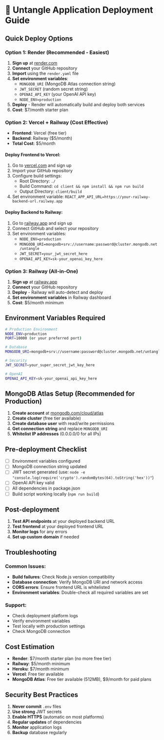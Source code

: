 # 🚀 Untangle Application Deployment Guide

## Quick Deploy Options

### Option 1: Render (Recommended - Easiest)
1. **Sign up** at [render.com](https://render.com)
2. **Connect** your GitHub repository
3. **Import** using the `render.yaml` file
4. **Set environment variables**:
   - `MONGODB_URI` (MongoDB Atlas connection string)
   - `JWT_SECRET` (random secret string)
   - `OPENAI_API_KEY` (your OpenAI API key)
   - `NODE_ENV=production`
5. **Deploy** - Render will automatically build and deploy both services
6. **Cost**: $7/month starter plan

### Option 2: Vercel + Railway (Cost Effective)
- **Frontend**: Vercel (free tier)
- **Backend**: Railway ($5/month)
- **Total Cost**: $5/month

#### Deploy Frontend to Vercel:
1. Go to [vercel.com](https://vercel.com) and sign up
2. Import your GitHub repository
3. Configure build settings:
   - Root Directory: `./`
   - Build Command: `cd client && npm install && npm run build`
   - Output Directory: `client/build`
4. Set environment variable: `REACT_APP_API_URL=https://your-railway-backend-url.railway.app`

#### Deploy Backend to Railway:
1. Go to [railway.app](https://railway.app) and sign up
2. Connect GitHub and select your repository
3. Set environment variables:
   - `NODE_ENV=production`
   - `MONGODB_URI=mongodb+srv://username:password@cluster.mongodb.net/untangle`
   - `JWT_SECRET=your_jwt_secret_here`
   - `OPENAI_API_KEY=sk-your_openai_key_here`

### Option 3: Railway (All-in-One)
1. **Sign up** at [railway.app](https://railway.app)
2. **Connect** your GitHub repository
3. **Deploy** - Railway will auto-detect and deploy
4. **Set environment variables** in Railway dashboard
5. **Cost**: $5/month minimum

## Environment Variables Required

```bash
# Production Environment
NODE_ENV=production
PORT=10000 (or your preferred port)

# Database
MONGODB_URI=mongodb+srv://username:password@cluster.mongodb.net/untangle

# Security
JWT_SECRET=your_super_secret_jwt_key_here

# OpenAI
OPENAI_API_KEY=sk-your_openai_api_key_here
```

## MongoDB Atlas Setup (Recommended for Production)

1. **Create account** at [mongodb.com/cloud/atlas](https://mongodb.com/cloud/atlas)
2. **Create cluster** (free tier available)
3. **Create database user** with read/write permissions
4. **Get connection string** and replace `MONGODB_URI`
5. **Whitelist IP addresses** (0.0.0.0/0 for all IPs)

## Pre-deployment Checklist

- [ ] Environment variables configured
- [ ] MongoDB connection string updated
- [ ] JWT secret generated (use: `node -e "console.log(require('crypto').randomBytes(64).toString('hex'))"`)
- [ ] OpenAI API key valid
- [ ] All dependencies in package.json
- [ ] Build script working locally (`npm run build`)

## Post-deployment

1. **Test API endpoints** at your deployed backend URL
2. **Test frontend** at your deployed frontend URL
3. **Monitor logs** for any errors
4. **Set up custom domain** if needed

## Troubleshooting

### Common Issues:
- **Build failures**: Check Node.js version compatibility
- **Database connection**: Verify MongoDB URI and network access
- **CORS errors**: Ensure frontend URL is whitelisted
- **Environment variables**: Double-check all required variables are set

### Support:
- Check deployment platform logs
- Verify environment variables
- Test locally with production settings
- Check MongoDB connection

## Cost Estimation

- **Render**: $7/month starter plan (no more free tier)
- **Railway**: $5/month minimum
- **Heroku**: $7/month minimum
- **Vercel**: Free tier available
- **MongoDB Atlas**: Free tier available (512MB), $9/month for paid plans

## Security Best Practices

1. **Never commit** `.env` files
2. **Use strong** JWT secrets
3. **Enable HTTPS** (automatic on most platforms)
4. **Regular updates** of dependencies
5. **Monitor** application logs
6. **Backup** database regularly
